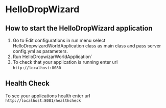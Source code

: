 # HelloDropWizard

How to start the HelloDropWizard application
---

1. Go to Edit configurations in run menu select HelloDropwizardWorldApplication class as main class and pass server config.yml as parameters.
1. Run HelloDropwizarWorldApplication`
1. To check that your application is running enter url `http://localhost:8080`

Health Check
---

To see your applications health enter url `http://localhost:8081/healthcheck`


